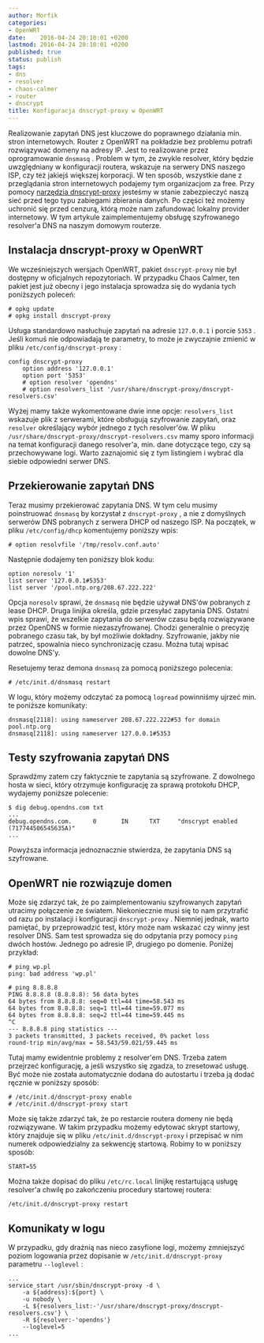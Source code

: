 ```yaml
---
author: Morfik
categories:
- OpenWRT
date:    2016-04-24 20:10:01 +0200
lastmod: 2016-04-24 20:10:01 +0200
published: true
status: publish
tags:
- dns
- resolver
- chaos-calmer
- router
- dnscrypt
title: Konfiguracja dnscrypt-proxy w OpenWRT
---
```


Realizowanie zapytań DNS jest kluczowe do poprawnego działania min. stron internetowych. Router z
OpenWRT na pokładzie bez problemu potrafi rozwiązywać domeny na adresy IP. Jest to realizowane przez
oprogramowanie `dnsmasq` . Problem w tym, że zwykle resolver, który będzie uwzględniany w
konfiguracji routera, wskazuje na serwery DNS naszego ISP, czy też jakiejś większej korporacji. W
ten sposób, wszystkie dane z przeglądania stron internetowych podajemy tym organizacjom za free.
Przy pomocy [narzędzia dnscrypt-proxy][1] jesteśmy w stanie zabezpieczyć naszą
sieć przed tego typu zabiegami zbierania danych. Po części też możemy uchronić się przed cenzurą,
którą może nam zafundować lokalny provider internetowy. W tym artykule zaimplementujemy obsługę
szyfrowanego resolver'a DNS na naszym domowym routerze.

<!--more-->
## Instalacja dnscrypt-proxy w OpenWRT

We wcześniejszych wersjach OpenWRT, pakiet `dnscrypt-proxy` nie był dostępny w oficjalnych
repozytoriach. W przypadku Chaos Calmer, ten pakiet jest już obecny i jego instalacja sprowadza się
do wydania tych poniższych poleceń:

    # opkg update
    # opkg install dnscrypt-proxy

Usługa standardowo nasłuchuje zapytań na adresie `127.0.0.1` i porcie `5353` . Jeśli komuś nie
odpowiadają te parametry, to może je zwyczajnie zmienić w pliku `/etc/config/dnscrypt-proxy` :

    config dnscrypt-proxy
        option address '127.0.0.1'
        option port '5353'
        # option resolver 'opendns'
        # option resolvers_list '/usr/share/dnscrypt-proxy/dnscrypt-resolvers.csv'

Wyżej mamy także wykomentowane dwie inne opcje: `resolvers_list` wskazuje plik z serwerami, które
obsługują szyfrowanie zapytań, oraz `resolver` określający wybór jednego z tych resolver'ów. W pliku
`/usr/share/dnscrypt-proxy/dnscrypt-resolvers.csv` mamy sporo informacji na temat konfiguracji
danego resolver'a, min. dane dotyczące tego, czy są przechowywane logi. Warto zaznajomić się z tym
listingiem i wybrać dla siebie odpowiedni serwer DNS.

## Przekierowanie zapytań DNS

Teraz musimy przekierować zapytania DNS. W tym celu musimy poinstruować `dnsmasq` by korzystał z
`dnscrypt-proxy` , a nie z domyślnych serwerów DNS pobranych z serwera DHCP od naszego ISP. Na
początek, w pliku `/etc/config/dhcp` komentujemy poniższy wpis:

    # option resolvfile '/tmp/resolv.conf.auto'

Następnie dodajemy ten poniższy blok kodu:

    option noresolv '1'
    list server '127.0.0.1#5353'
    list server '/pool.ntp.org/208.67.222.222'

Opcja `noresolv` sprawi, że `dnsmasq` nie będzie używał DNS'ów pobranych z lease DHCP. Druga linijka
określa, gdzie przesyłać zapytania DNS. Ostatni wpis sprawi, że wszelkie zapytania do serwerów czasu
będą rozwiązywane przez OpenDNS w formie niezaszyfrowanej. Chodzi generalnie o precyzję pobranego
czasu tak, by był możliwie dokładny. Szyfrowanie, jakby nie patrzeć, spowalnia nieco synchronizację
czasu. Można tutaj wpisać dowolne DNS'y.

Resetujemy teraz demona `dnsmasq` za pomocą poniższego polecenia:

    # /etc/init.d/dnsmasq restart

W logu, który możemy odczytać za pomocą `logread` powinniśmy ujrzeć min. te poniższe komunikaty:

    dnsmasq[2118]: using nameserver 208.67.222.222#53 for domain pool.ntp.org
    dnsmasq[2118]: using nameserver 127.0.0.1#5353

## Testy szyfrowania zapytań DNS

Sprawdźmy zatem czy faktycznie te zapytania są szyfrowane. Z dowolnego hosta w sieci, który
otrzymuje konfigurację za sprawą protokołu DHCP, wydajemy poniższe polecenie:

    $ dig debug.opendns.com txt
    ...
    debug.opendns.com.      0       IN      TXT     "dnscrypt enabled (717744506545635A)"
    ...

Powyższa informacja jednoznacznie stwierdza, że zapytania DNS są szyfrowane.

## OpenWRT nie rozwiązuje domen

Może się zdarzyć tak, że po zaimplementowaniu szyfrowanych zapytań utracimy połączenie ze światem.
Niekoniecznie musi się to nam przytrafić od razu po instalacji i konfiguracji `dnscrypt-proxy` .
Niemniej jednak, warto pamiętać, by przeprowadzić test, który może nam wskazać czy winny jest
resolver DNS. Sam test sprowadza się do odpytania przy pomocy `ping` dwóch hostów. Jednego po
adresie IP, drugiego po domenie. Poniżej przykład:

    # ping wp.pl
    ping: bad address 'wp.pl'

    # ping 8.8.8.8
    PING 8.8.8.8 (8.8.8.8): 56 data bytes
    64 bytes from 8.8.8.8: seq=0 ttl=44 time=58.543 ms
    64 bytes from 8.8.8.8: seq=1 ttl=44 time=59.077 ms
    64 bytes from 8.8.8.8: seq=2 ttl=44 time=59.445 ms
    ^C
    --- 8.8.8.8 ping statistics ---
    3 packets transmitted, 3 packets received, 0% packet loss
    round-trip min/avg/max = 58.543/59.021/59.445 ms

Tutaj mamy ewidentnie problemy z resolver'em DNS. Trzeba zatem przejrzeć konfigurację, a jeśli
wszystko się zgadza, to zresetować usługę. Być może nie została automatycznie dodana do autostartu i
trzeba ją dodać ręcznie w poniższy sposób:

    # /etc/init.d/dnscrypt-proxy enable
    # /etc/init.d/dnscrypt-proxy start

Może się także zdarzyć tak, że po restarcie routera domeny nie będą rozwiązywane. W takim przypadku
możemy edytować skrypt startowy, który znajduje się w pliku `/etc/init.d/dnscrypt-proxy` i przepisać
w nim numerek odpowiedzialny za sekwencję startową. Robimy to w poniższy sposób:

    START=55

Można także dopisać do pliku `/etc/rc.local` linijkę restartującą usługę resolver'a chwilę po
zakończeniu procedury startowej routera:

    /etc/init.d/dnscrypt-proxy restart

## Komunikaty w logu

W przypadku, gdy drażnią nas nieco zasyfione logi, możemy zmniejszyć poziom logowania przez
dopisanie w `/etc/init.d/dnscrypt-proxy` parametru `--loglevel` :

    ...
    service_start /usr/sbin/dnscrypt-proxy -d \
        -a ${address}:${port} \
        -u nobody \
        -L ${resolvers_list:-'/usr/share/dnscrypt-proxy/dnscrypt-resolvers.csv'} \
        -R ${resolver:-'opendns'}
        --loglevel=5
    ...


[1]: https://dnscrypt.org/
